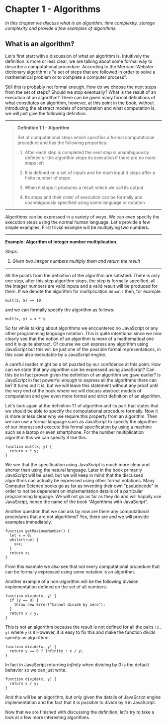 Chapter 1 - Algorithms
==================

_In this chapter we discuss what is an algorithm, time complexity, storage complexity and provide a few examples of algorithms._

## What is an algorithm?

Let's first start with a discussion of what an algorithm is. Intuitively the definition is more or less clear, we are talking about some formal way to describe a computational procedure. According to the Merriam-Webster dictionary algorithm is "a set of steps that are followed in order to solve a mathematical problem or to complete a computer process".

Still this is probably not formal enough. How do we choose the next steps from the set of steps? Should we stop eventually? What is the result of an execution of an algorithm? There can be given many formal definitions of what constitutes an algorithm, however, at this point in the book, without introducing the abstract models of computation and what computation is, we will just give the following definition.

---

> **Definition 1.1 - Algorithm**
>
> Set of computational steps which specifies a formal computational procedure and has the following properties:
>
> 1. After each step is completed the next step is unambiguously defined or the algorithm stops its execution if there are no more steps left
>
> 2. It is defined on a set of inputs and for each input it stops after a finite number of steps
>
> 3. When it stops it produces a result which we call its output
>
> 4. Its steps and their order of execution can be formally and unambiguously specified using some language or notation

---

Algorithms can be expressed in a variety of ways. We can even specify the execution steps using the normal human language. Let's provide a few simple examples. First trivial example will be multiplying two numbers.

---

**Example: Algorithm of integer number multiplication.**

*Steps:*

 1. *Given two integer numbers multiply them and return the result*

---

All the points from the definition of the algorithm are satisfied. There is only one step, after this step algorithm stops, the step is formally specified, all the integer numbers are valid inputs and a valid result will be produced for them. If we denote the algorithm for multiplication as ```mult``` then, for example

```mult(2, 5) == 10```

and we can formally specify the algorithm as follows:

```mult(x, y) = x * y```

So far while talking about algorithms we encountered no JavaScript or any other programming language notation. This is quite intentional since we now clearly see that the notion of an algorithm is more of a mathematical one and it is quite abstract. Of course we can express any algorithm using JavaScript but this will be just one of the possible formal representations, in this case also executable by a JavaScript engine.

A careful reader might be a bit puzzled by our confidence at this point. How can we state that any algorithm can be expressed using JavaScript? Can this be in fact proven given the definition of an algorithm we gave earlier? Is JavaScript in fact powerful enough to express all the algorithms there can be? It turns out it is, but we will leave this statement without any proof until the very end of the book where we will discuss abstract models of computation and give even more formal and strict definition of an algorithm.

Let's look again at the definition 1.1 of algorithm and its part that states that we should be able to specify the computational procedure formally. Now it is more or less clear why we require this property from an algorithm. Then we can use a formal language such as JavaScript to specify the algorithm of our interest and execute this formal specification by using a machine such as a laptop or even smartphone. For the number multiplication algorithm this we can specify it like this:

~~~~ {.javascript .numberLines}
function mult(x, y) {
  return x * y;
}
~~~~

We see that the specification using JavaScript is much more clear and shorter than using the natural language. Later in the book primarily JavaScript will be used, but we will keep in mind that the discussed algorithms can actually be expressed using other formal notations. Many Computer Science books go as far as inventing their own "pseudocode" in order to not be dependent on implementation details of a particular programming language. We will not go as far as they do and will happily use JavaScript, hence the name of the book "Algorithms with JavaScript".

Another question that we can ask by now are there any computational procedures that are not algorithms? Yes, there are and we will provide examples immediately.

~~~~ {.javascript .numberLines}
function getMaximumNumber() {
  let x = 0;
  while(true) {
    x++;
  }
  return x;
}
~~~~

From this example we also see that not every computational procedure that can be formally expressed using some notation is an algorithm.

Another example of a non-algorithm will be the following division implementation defined on the set of all numbers:

~~~~ {.javascript .numberLines}
function divide(x, y) {
  if (y == 0) {
    throw new Error("Cannot divide by zero");
  }
  return x / y;
}
~~~~

This is not an algorithm because the result is not defined for all the pairs ```(x, y)``` where ```y``` is ```0``` However, it is easy to fix this and make the function <i>divide</i> specify an algorithm:

~~~~ {.javascript .numberLines}
function divide(x, y) {
  return y == 0 ? Infinity : x / y;
}
~~~~

In fact in JavaScript returning <i>Infinity</i> when dividing by <i>0</i> is the default behavior so we can just write:

~~~~ {.javascript .numberLines}
function divide(x, y) {
  return x / y;
}
~~~~

And this will be an algorithm, but only given the details of JavaScript engine implementation and the fact that it is possible to divide by ```0``` in JavaScript.

Now that we are finished with discussing the definition, let's try to take a look at a few more interesting algorithms.